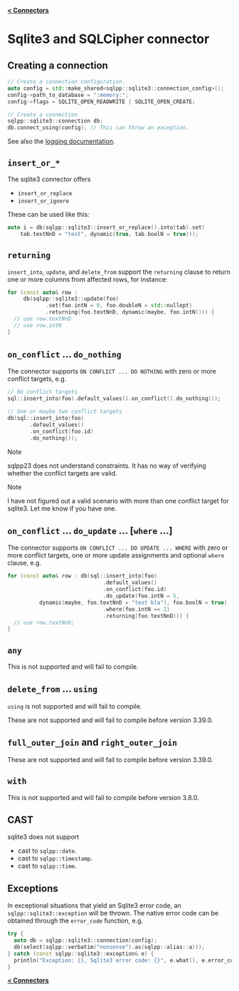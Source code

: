 [**\< Connectors**](/docs/connectors.md)

# Sqlite3 and SQLCipher connector

## Creating a connection

```c++
// Create a connection configuration.
auto config = std::make_shared<sqlpp::sqlite3::connection_config>();
config->path_to_database = ":memory:";
config->flags = SQLITE_OPEN_READWRITE | SQLITE_OPEN_CREATE;

// Create a connection
sqlpp::sqlite3::connection db;
db.connect_using(config); // This can throw an exception.
```

See also the [logging documentation](/docs/logging.md).

## `insert_or_*`

The sqlite3 connector offers

- `insert_or_replace`
- `insert_or_ignore`

These can be used like this:

```c++
auto i = db(sqlpp::sqlite3::insert_or_replace().into(tab).set(
    tab.textNnD = "test", dynamic(true, tab.boolN = true)));
```

## `returning`

`insert_into`, `update`, and `delete_from` support the `returning` clause to return one or more columns from affected rows, for instance:

```c++
for (const auto& row :
     db(sqlpp::sqlite3::update(foo)
            .set(foo.intN = 0, foo.doubleN = std::nullopt)
            .returning(foo.textNnD, dynamic(maybe, foo.intN)))) {
  // use row.textNnD
  // use row.intN
}
```

## `on_conflict` ... `do_nothing`

The connector supports `ON CONFLICT ... DO NOTHING` with zero or more conflict targets, e.g.

```c++
// No conflict targets
sql::insert_into(foo).default_values().on_conflict().do_nothing());

// One or maybe two conflict targets
db(sql::insert_into(foo)
       .default_values()
       .on_conflict(foo.id)
       .do_nothing());
```

> [!NOTE]
> sqlpp23 does not understand constraints. It has no way of verifying whether the conflict targets are valid.

> [!NOTE]
> I have not figured out a valid scenario with more than one conflict target for sqlite3.
> Let me know if you have one.

## `on_conflict` ... `do_update` ... [`where` ...]

The connector supports `ON CONFLICT ... DO UPDATE ... WHERE` with zero or more conflict targets, one or more update assignments and optional `where` clause, e.g.

```c++
for (const auto& row : db(sql::insert_into(foo)
                              .default_values()
                              .on_conflict(foo.id)
                              .do_update(foo.intN = 5,
          dynamic(maybe, foo.textNnD = "test bla"), foo.boolN = true)
                              .where(foo.intN == 2)
                              .returning(foo.textNnD))) {
  // use row.textNnD;
}
```

## `any`

This is not supported and will fail to compile.

## `delete_from` ... `using`

`using` is not supported and will fail to compile.

These are not supported and will fail to compile before version 3.39.0.

## `full_outer_join` and `right_outer_join`

These are not supported and will fail to compile before version 3.39.0.

## `with`

This is not supported and will fail to compile before version 3.8.0.

## CAST

sqlite3 does not support

- cast to `sqlpp::date`.
- cast to `sqlpp::timestamp`.
- cast to `sqlpp::time`.

## Exceptions

In exceptional situations that yield an Sqlite3 error code, an `sqlpp::sqlite3::exception` will be thrown. The native
error code can be obtained through the `error_code` function, e.g.

```c++
try {
  auto db = sqlpp::sqlite3::connection(config);
  db(select(sqlpp::verbatim("nonsense").as(sqlpp::alias::a)));
} catch (const sqlpp::sqlite3::exception& e) {
  println("Exception: {}, Sqlite3 error code: {}", e.what(), e.error_code());
}
```

[**\< Connectors**](/docs/connectors.md)
